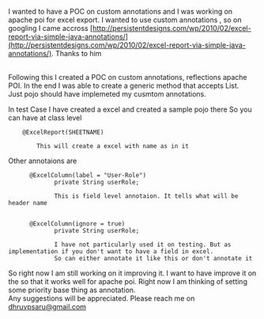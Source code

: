 I wanted to have a POC on custom annotations and I was working on apache poi for excel export. I wanted to use custom annotations , so on googling I came accross [http://persistentdesigns.com/wp/2010/02/excel-report-via-simple-java-annotations/](http://persistentdesigns.com/wp/2010/02/excel-report-via-simple-java-annotations/). Thanks to him<br />

<br />
 Following this I created a POC on custom annotations, reflections apache POI. In the end I was able to create a generic method that accepts List<any pojo>.<br /> Just pojo should have implemeted my
 cusmtom annotations.

In test Case I have created a excel and created a sample pojo there
 So you can have  at class level 
        
        @ExcelReport(SHEETNAME)
         
            This will create a excel with name as in it
                

                
Other annotaions are
         
          @ExcelColumn(label = "User-Role")
                 private String userRole;
                 
                 This is field level annotaion. It tells what will be header name

                 
          @ExcelColumn(ignore = true)
                 private String userRole;
                 
                 I have not particularly used it on testing. But as implementation if you don't want to have a field in excel.
                 So can either annotate it like this or don't annotate it
                 
                 
                 

                 
  
So right now I am still working on it improving it. I want to have improve it on the so that it works well for apache poi.
Right now I am thinking of setting some priority base thing as annotation.
<br />
Any suggestions will be appreciated. Please reach me on dhruvpsaru@gmail.com